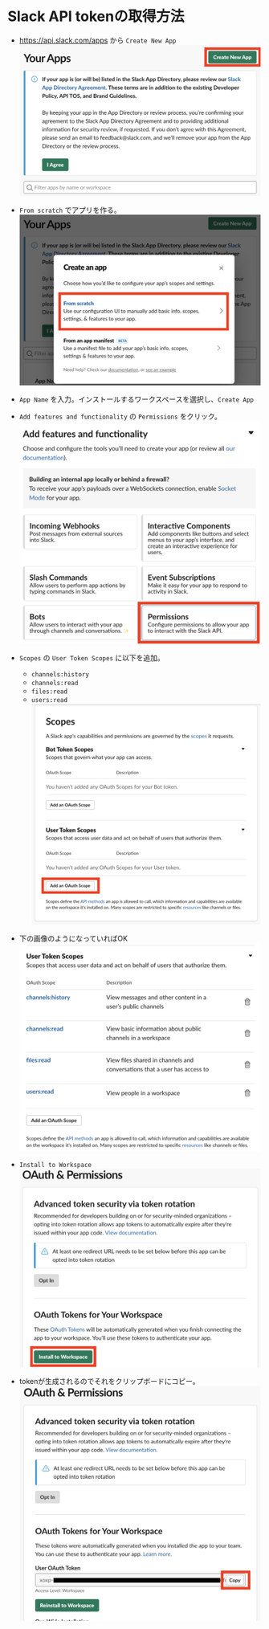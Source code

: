 # Slack API tokenの取得方法
- https://api.slack.com/apps から `Create New App`
![image](./figures/slack_api0.png)

- `From scratch` でアプリを作る。
![image](./figures/slack_api1.png)

- `App Name` を入力。インストールするワークスペースを選択し、`Create App`
- `Add features and functionality` の `Permissions` をクリック。
![image](./figures/slack_api2.png)

- `Scopes` の `User Token Scopes` に以下を追加。
  - `channels:history`
  - `channels:read`
  - `files:read`
  - `users:read`
![image](./figures/slack_api3.png)

- 下の画像のようになっていればOK
![image](./figures/slack_api4.png)

- `Install to Workspace`
![image](./figures/slack_api5.png)

- tokenが生成されるのでそれをクリップボードにコピー。
![image](./figures/slack_api6.png)
